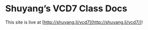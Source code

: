# Shuyang’s VCD7 Class Docs

This site is live at [http://shuyang.li/vcd7](http://shuyang.li/vcd7/)!